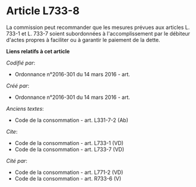 # Article L733-8

La commission peut recommander que les mesures prévues aux articles L. 733-1 et L. 733-7 soient subordonnées à
l'accomplissement par le débiteur d'actes propres à faciliter ou à garantir le paiement de la dette.

**Liens relatifs à cet article**

_Codifié par_:

  - Ordonnance n°2016-301 du 14 mars 2016 - art.

_Créé par_:

  - Ordonnance n°2016-301 du 14 mars 2016 - art.

_Anciens textes_:

  - Code de la consommation - art. L331-7-2 (Ab)

_Cite_:

  - Code de la consommation - art. L733-1 (VD)
  - Code de la consommation - art. L733-7 (VD)

_Cité par_:

  - Code de la consommation - art. L771-2 (VD)
  - Code de la consommation - art. R733-6 (V)
